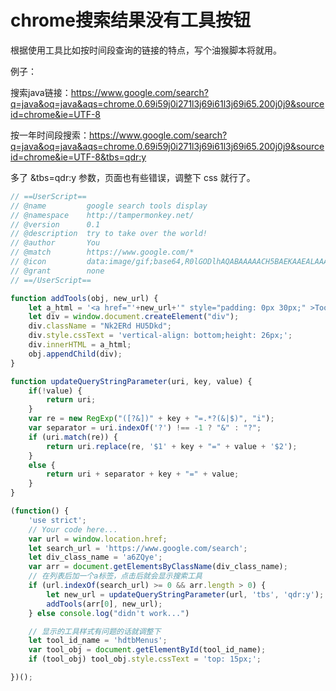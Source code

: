 
# chrome搜索结果没有工具按钮

根据使用工具比如按时间段查询的链接的特点，写个油猴脚本将就用。

例子：

搜索java链接：https://www.google.com/search?q=java&oq=java&aqs=chrome.0.69i59j0i271l3j69i61l3j69i65.200j0j9&sourceid=chrome&ie=UTF-8

按一年时间段搜索：https://www.google.com/search?q=java&oq=java&aqs=chrome.0.69i59j0i271l3j69i61l3j69i65.200j0j9&sourceid=chrome&ie=UTF-8&tbs=qdr:y

多了 &tbs=qdr:y 参数，页面也有些错误，调整下 css 就行了。

```javascript
// ==UserScript==
// @name         google search tools display
// @namespace    http://tampermonkey.net/
// @version      0.1
// @description  try to take over the world!
// @author       You
// @match        https://www.google.com/*
// @icon         data:image/gif;base64,R0lGODlhAQABAAAAACH5BAEKAAEALAAAAAABAAEAAAICTAEAOw==
// @grant        none
// ==/UserScript==

function addTools(obj, new_url) {
    let a_html = '<a href="'+new_url+'" style="padding: 0px 30px;" >Tools</a>';
    let div = window.document.createElement("div");
    div.className = "Nk2ERd HU5Dkd";
    div.style.cssText = 'vertical-align: bottom;height: 26px;';
    div.innerHTML = a_html;
    obj.appendChild(div);
}

function updateQueryStringParameter(uri, key, value) {
	if(!value) {
		return uri;
	}
	var re = new RegExp("([?&])" + key + "=.*?(&|$)", "i");
	var separator = uri.indexOf('?') !== -1 ? "&" : "?";
	if (uri.match(re)) {
		return uri.replace(re, '$1' + key + "=" + value + '$2');
	}
	else {
		return uri + separator + key + "=" + value;
	}
}

(function() {
    'use strict';
    // Your code here...
    var url = window.location.href;
    let search_url = 'https://www.google.com/search';
    let div_class_name = 'a6ZQye';
    var arr = document.getElementsByClassName(div_class_name);
    // 在列表后加一个a标签，点击后就会显示搜索工具
    if (url.indexOf(search_url) >= 0 && arr.length > 0) {
        let new_url = updateQueryStringParameter(url, 'tbs', 'qdr:y');
        addTools(arr[0], new_url);  
    } else console.log("didn't work...")

    // 显示的工具样式有问题的话就调整下
    let tool_id_name = 'hdtbMenus';
    var tool_obj = document.getElementById(tool_id_name);
    if (tool_obj) tool_obj.style.cssText = 'top: 15px;';

})();
```
